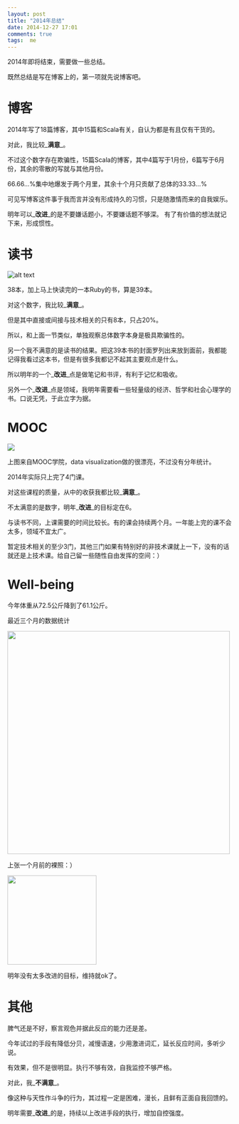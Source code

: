 ```yaml
---
layout: post
title: "2014年总结"
date: 2014-12-27 17:01
comments: true
tags:  me
---
```


2014年即将结束，需要做一些总结。

既然总结是写在博客上的，第一项就先说博客吧。

# 博客

2014年写了18篇博客，其中15篇和Scala有关，自认为都是有且仅有干货的。

对此，我比较_**满意**_。

不过这个数字存在欺骗性，15篇Scala的博客，其中4篇写于1月份，6篇写于6月份，其余的零散的写就与其他月份。

66.66...%集中地爆发于两个月里，其余十个月只贡献了总体的33.33...%

可见写博客这件事于我而言并没有形成持久的习惯，只是随激情而来的自我娱乐。

明年可以_**改进**_的是不要嫌话题小，不要嫌话题不够深。
有了有价值的想法就记下来，形成惯性。

# 读书

![alt text](http://i3.tietuku.com/363db6f06852244e.png)

38本，加上马上快读完的一本Ruby的书，算是39本。

对这个数字，我比较_**满意**_。

但是其中直接或间接与技术相关的只有8本，只占20%。

所以，和上面一节类似，单独观察总体数字本身是极具欺骗性的。

另一个我不满意的是读书的结果。把这39本书的封面罗列出来放到面前，我都能记得我看过这本书，但是有很多我都记不起其主要观点是什么。

所以明年的一个_**改进**_点是做笔记和书评，有利于记忆和吸收。

另外一个_**改进**_点是领域，我明年需要看一些轻量级的经济、哲学和社会心理学的书。口说无凭，于此立字为据。

# MOOC

![](http://i2.tietuku.com/98b280b6a1ac2512.png)

上图来自MOOC学院，data visualization做的很漂亮，不过没有分年统计。

2014年实际只上完了4门课。

对这些课程的质量，从中的收获我都比较_**满意**_。

不太满意的是数字，明年_**改进**_的目标定在6。

与读书不同，上课需要的时间比较长。有的课会持续两个月。一年能上完的课不会太多，领域不宜太广。

暂定技术相关的至少3门，其他三门如果有特别好的非技术课就上一下，没有的话就还是上技术课。给自己留一些随性自由发挥的空间：）

# Well-being

今年体重从72.5公斤降到了61.1公斤。

最近三个月的数据统计

<img src="http://i3.tietuku.com/f020ea0a6adc01a6.png" style="width: 500px;"/>

上张一个月前的裸照：）

<img src="http://i3.tietuku.com/df10eb25abd486c8.png" style="width: 200px;"/>

明年没有太多改进的目标，维持就ok了。

# 其他

脾气还是不好，察言观色并据此反应的能力还是差。

今年试过的手段有降低分贝，减慢语速，少用激进词汇，延长反应时间，多听少说。

有效果，但不是很明显。执行不够有效，自我监控不够严格。

对此，我_**不满意**_。

像这种与天性作斗争的行为，其过程一定是困难，漫长，且鲜有正面自我回馈的。

明年需要_**改进**_的是，持续以上改进手段的执行，增加自控强度。

